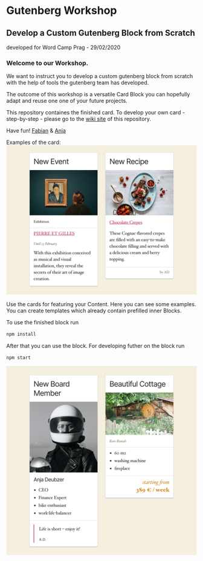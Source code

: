 # Gutenberg Workshop
## Develop a Custom Gutenberg Block from Scratch
developed for Word Camp Prag - 29/02/2020

### Welcome to our Workshop. 

We want to instruct you to develop a custom gutenberg block from scratch with the help of tools the gutenberg team has developed.

The outcome of this workshop is a versatile Card Block you can hopefully adapt and reuse one one of your future projects.

This repository containes the finished card. 
To develop your own card - step-by-step - please go to the [wiki site](https://github.com/fabiankaegy/gutenberg-workshop-wordcamp-prague/wiki) of this repository.

Have fun!
[Fabian](https://twitter.com/fabiankaegy) & [Anja](https://twitter.com/anjadeubzer)

Examples of the card:
![card-example-01](./card-example-01.jpg)

Use the cards for featuring your Content. Here you can see some examples. You can create templates which already contain prefilled inner Blocks.

To use the finished block run
```bash
npm install
```

After that you can use the block. For developing futher on the block run
```bash
npm start
```


![card-example-01](./card-example-02.jpg)
